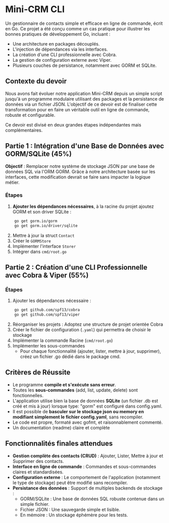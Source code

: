 # Mini-CRM CLI 

Un gestionnaire de contacts simple et efficace en ligne de commande, écrit en Go. Ce projet a été conçu comme un cas pratique pour illustrer les bonnes pratiques de développement Go, incluant :
* Une architecture en packages découplés.
* L'injection de dépendances via les interfaces.
* La création d'une CLI professionnelle avec Cobra.
* La gestion de configuration externe avec Viper.
* Plusieurs couches de persistance, notamment avec GORM et SQLite.

## Contexte du devoir 

Nous avons fait évoluer notre application Mini-CRM depuis un simple script jusqu'à un programme modulaire utilisant des packages et la persistance de données via un fichier JSON. L'objectif de ce devoir est de finaliser cette transformation pour en faire un véritable outil en ligne de commande, robuste et configurable.

Ce devoir est divisé en deux grandes étapes indépendantes mais complémentaires.

## Partie 1 : Intégration d'une Base de Données avec GORM/SQLite (45%)

**Objectif** : Remplacer notre système de stockage JSON par une base de données SQL via l'ORM GORM. Grâce à notre architecture basée sur les interfaces, cette modification devrait se faire sans impacter la logique métier.

### Étapes 

1. **Ajouter les dépendances nécessaires**, à la racine du projet ajoutez GORM et son driver SQLite : 
```bash
    go get gorm.io/gorm
    go get gorm.io/driver/sqlite
```

2. Mettre à jour la struct `Contact`
3. Créer le `GORMStore`
4. Implémenter l'interface `Storer`
5. Intégrer dans `cmd/root.go`


## Partie 2 : Création d'une CLI Professionnelle avec Cobra & Viper (55%)

### Étapes

1. Ajouter les dépendances nécessaire :
```bash
    go get github.com/spf13/cobra
    go get github.com/spf13/viper
```
2. Réorganiser les projets : Adoptez une structure de projet orientée Cobra
3. Créer le fichier de configuration (`.yaml`) qui permettra de choisir le stockage
4. Implémenter la commande Racine (`cmd/root.go`)
5. Implémenter les sous-commandes 
   * Pour chaque fonctionnalité (ajouter, lister, mettre à jour, supprimer), créez un fichier .go dédié dans le package cmd.

## Critères de Réussite

* Le programme **compile et s'exécute sans erreur**.
* Toutes les **sous-commandes** (add, list, update, delete) sont fonctionnelles.
* L'application utilise bien la base de données **SQLite** (un fichier .db est créé et mis à jour) lorsque type: "gorm" est configuré dans config.yaml.
* Il est possible de **basculer sur le stockage json ou memory en modifiant simplement le fichier config.yaml**, sans recompiler.
* Le code est propre, formaté avec gofmt, et raisonnablement commenté.
* Un documentation (readme) claire et complète

## Fonctionnalités finales attendues

* **Gestion complète des contacts (CRUD)** : Ajouter, Lister, Mettre à jour et Supprimer des contacts.
* **Interface en ligne de commande** : Commandes et sous-commandes claires et standardisées.
* **Configuration externe** : Le comportement de l'application (notamment le type de stockage) peut être modifié sans recompiler.
* **Persistance des données** : Support de multiples backends de stockage :
  * GORM/SQLite : Une base de données SQL robuste contenue dans un simple fichier.
  * Fichier JSON : Une sauvegarde simple et lisible.
  * En mémoire : Un stockage éphémère pour les tests.



